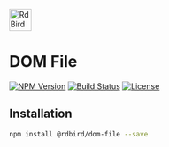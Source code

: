 [<img src="https://rawgit.com/RdBird/rdbird.io/master/RDBIRD_logo.svg" alt="RdBird Project" height="40" />](//rdbird.io)

# DOM File

[![NPM Version][package-version-svg]][package-url] 
[![Build Status][circleci-svg]][circleci-url] 
[![License][license-image]][license-url]

## Installation
```sh
npm install @rdbird/dom-file --save
```
[package-version-svg]: https://img.shields.io/npm/v/@rdbird/dom-file.svg?style=flat-square
[package-url]: https://www.npmjs.com/package/@rdbird/dom-file
[circleci-svg]: https://circleci.com/gh/RdBird/dom.svg?style=shield
[circleci-url]: https://circleci.com/gh/RdBird/dom
[license-image]: http://img.shields.io/badge/license-MIT-green.svg?style=flat-square
[license-url]: LICENSE
